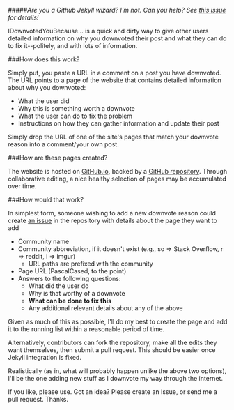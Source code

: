 #####*Are you a Github Jekyll wizard? I'm not. Can you help? See [this issue](https://github.com/WillSullivan/IDownvotedYouBecause/issues/3) for details!*

IDownvotedYouBecause... is a quick and dirty way to give other users detailed information on why you downvoted their post and what they can do to fix it--politely, and with lots of information.

###How does this work?

Simply put, you paste a URL in a comment on a post you have downvoted.  The URL points to a page of the website that contains detailed information about why you downvoted:

* What the user did
* Why this is something worth a downvote
* What the user can do to fix the problem
* Instructions on how they can gather information and update their post

Simply drop the URL of one of the site's pages that match your downvote reason into a comment/your own post.

###How are these pages created?

The website is hosted on [GitHub.io](http://github.io), backed by a [GitHub repository](https://github.com/WillSullivan/IDownvotedYouBecause).  Through collaborative editing, a nice healthy selection of pages may be accumulated over time.

###How would that work?

In simplest form, someone wishing to add a new downvote reason could create [an issue](https://github.com/WillSullivan/IDownvotedYouBecause/issues/new) in the repository with details about the page they want to add

* Community name
* Community abbreviation, if it doesn't exist (e.g., so => Stack Overflow, r => reddit, i => imgur)
    * URL paths are prefixed with the community 
* Page URL (PascalCased, to the point)
* Answers to the following questions:
    * What did the user do
    * Why is that worthy of a downvote
    * **What can be done to fix this**
    * Any additional relevant details about any of the above

Given as much of this as possible, I'll do my best to create the page and add it to the running list within a reasonable period of time.  

Alternatively, contributors can fork the repository, make all the edits they want themselves, then submit a pull request.  This should be easier once Jekyll integration is fixed.

Realistically (as in, what will probably happen unlike the above two options), I'll be the one adding new stuff as I downvote my way through the internet.

If you like, please use. Got an idea? Please create an Issue, or send me a pull request.  Thanks.

